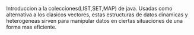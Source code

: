 Introduccion a la colecciones(LIST,SET,MAP) de java.
Usadas como alternativa a los clasicos vectores, estas estructuras de datos dinamicas y heterogeneas sirven para manipular datos
en ciertas situaciones de una forma mas eficiente.

